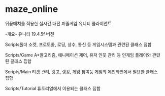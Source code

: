# maze_online
뒤끝매치를 적용한 실시간 대전 퍼즐게임 유니티 클라이언트

-개요-
유니티 19.4.5f 버전


Scripts폴더
소켓, 프로토콜, 로딩, 상수, 통신 등 게임시스템과 관련된 클래스 집합


Scripts/Game
A*알고리즘, 애니메이션 제어, 유저 인풋 관리 등 인게임 플레이와 관련된 클래스 집합

Scripts/Main
티켓 관리, 광고, 랭킹, 게임 참여등 게임의 메인화면에서 필요한 클래스 집합

Scripts/Tutorial
튜토리얼에서 이용되는 클래스 집합

